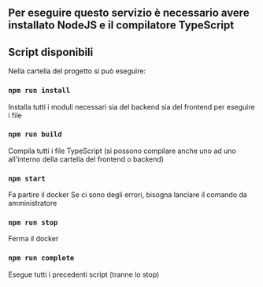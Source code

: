 ## Per eseguire questo servizio è necessario avere installato NodeJS e il compilatore TypeScript

## Script disponibili

Nella cartella del progetto si può eseguire:

### `npm run install`
Installa tutti i moduli necessari sia del backend sia del frontend per eseguire i file

### `npm run build`
Compila tutti i file TypeScript (si possono compilare anche uno ad uno all'interno della cartella del frontend o backend)

### `npm start`
Fa partire il docker
Se ci sono degli errori, bisogna lanciare il comando da amministratore

### `npm run stop`
Ferma il docker

### `npm run complete`
Esegue tutti i precedenti script (tranne lo stop)